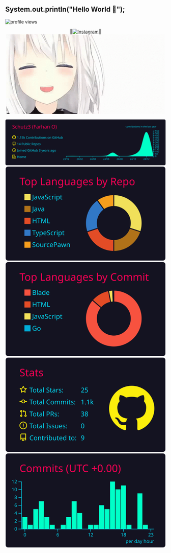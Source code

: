 ## System.out.println("Hello World 👋");
![profile views](https://komarev.com/ghpvc/?username=Schutz3)

<div align="center">
	||<a href="https://www.instagram.com/oktavian.py/" target="_blank"><img src="https://static.cdninstagram.com/rsrc.php/v3/yt/r/30PrGfR3xhB.png" alt="Instagram" width="25px"></a>||  <br/>
</div>

<div align="center">
	<a href="https://scz.my.id/" target="_blank"><img src="https://raw.githubusercontent.com/Schutz3/Schutz3/refs/heads/master/fubuki.gif" alt="Instagram"></a> <br/>
</div>
<div align="center">
	
[![](https://raw.githubusercontent.com/Schutz3/Schutz3/master/profile-summary-card-output/2077/0-profile-details.svg)](https://github.com/vn7n24fzkq/github-profile-summary-cards)
[![](https://raw.githubusercontent.com/Schutz3/Schutz3/master/profile-summary-card-output/2077/1-repos-per-language.svg)](https://github.com/vn7n24fzkq/github-profile-summary-cards)[![](https://raw.githubusercontent.com/Schutz3/Schutz3/master/profile-summary-card-output/2077/2-most-commit-language.svg)](https://github.com/vn7n24fzkq/github-profile-summary-cards) 
[![](https://raw.githubusercontent.com/Schutz3/Schutz3/master/profile-summary-card-output/2077/3-stats.svg)](https://github.com/vn7n24fzkq/github-profile-summary-cards) [![](https://raw.githubusercontent.com/Schutz3/Schutz3/master/profile-summary-card-output/2077/4-productive-time.svg)](https://github.com/vn7n24fzkq/github-profile-summary-cards)
</div>






